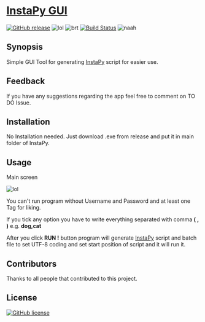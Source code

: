 
# [InstaPy GUI](https://github.com/Nemixalone/GUI-tool-for-InstaPy-script/releases)

[![GitHub release](https://img.shields.io/badge/Version-0.4-blue.svg?style=flat-square)](https://github.com/Nemixalone/GUI-tool-for-InstaPy-script/releases)
![lol](https://img.shields.io/badge/Built%20in-C%23-red.svg?style=flat-square)
![brt](https://img.shields.io/badge/Requirements-.NET%203.5-orange.svg?style=flat-square)
[![Build Status](https://travis-ci.org/Nemixalone/GUI-tool-for-InstaPy-script.svg?branch=master)](https://travis-ci.org/Nemixalone/GUI-tool-for-InstaPy-script)
![naah](https://img.shields.io/badge/up--to--date%20with%20InstaPy-YES-brightgreen.svg?style=flat-square)
## Synopsis

Simple GUI Tool for generating [InstaPy](https://github.com/timgrossmann/InstaPy) script for easier use.

## Feedback

If you have any suggestions regarding the app feel free to comment on TO DO Issue.

## Installation

No Installation needed. Just download .exe from release and put it in main folder of InstaPy.

## Usage

Main screen

![lol](http://i.imgur.com/oRXXyOg.png)

You can't run program without Username and Password and at least one Tag for liking.

If you tick any option you have to write everything separated with comma **( , )** e.g. **dog,cat**

After you click **RUN !** button program will generate [InstaPy](https://github.com/timgrossmann/InstaPy) script and batch file to set UTF-8 coding and set start position of script and it will run it.

## Contributors

Thanks to all people that contributed to this project.

## License

[![GitHub license](https://img.shields.io/badge/License-MIT-brightgreen.svg?style=flat-square)](https://raw.githubusercontent.com/Nemixalone/GUI-tool-for-InstaPy-script/master/LICENSE)

